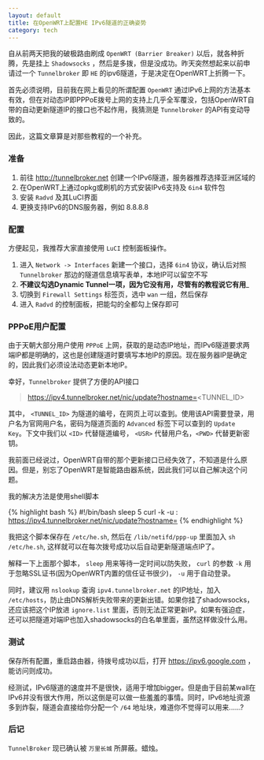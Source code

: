 ```yaml
---
layout: default
title: 在OpenWRT上配置HE IPv6隧道的正确姿势
category: tech
---
```

自从前两天把我的破极路由刷成 `OpenWRT (Barrier Breaker)` 以后，就各种折腾，先是挂上 `Shadowsocks` ，然后是多拨，但是没成功。昨天突然想起来以前申请过一个 `Tunnelbroker` 即 `HE` 的ipv6隧道，于是决定在OpenWRT上折腾一下。

首先必须说明，目前我在网上看见的所谓配置 `OpenWRT` 通过IPv6上网的方法基本有效，但在对动态IP即PPPoE拨号上网的支持上几乎全军覆没，包括OpenWRT自带的自动更新隧道IP的接口也不起作用，我猜测是 `Tunnelbroker` 的API有变动导致的。

因此，这篇文章算是对那些教程的一个补充。

<!--more-->

### 准备

1. 前往 <http://tunnelbroker.net> 创建一个IPv6隧道，服务器推荐选择亚洲区域的
2. 在OpenWRT上通过opkg或刷机的方式安装IPv6支持及 `6in4` 软件包
3. 安装 `Radvd` 及其LuCI界面
3. 更换支持IPv6的DNS服务器，例如 8.8.8.8

### 配置

方便起见，我推荐大家直接使用 `LuCI` 控制面板操作。

1. 进入 `Network -> Interfaces` 新建一个接口，选择 `6in4` 协议，确认后对照 `Tunnelbroker` 那边的隧道信息填写表单，本地IP可以留空不写
2. __不建议勾选Dynamic Tunnel一项，因为它没有用，尽管有的教程说它有用___
3. 切换到 `Firewall Settings` 标签页，选中 `wan` 一组，然后保存
4. 进入 `Radvd` 的控制面板，把能勾的全都勾上保存即可

### PPPoE用户配置

由于天朝大部分用户使用 `PPPoE` 上网，获取的是动态IP地址，而IPv6隧道要求两端IP都是明确的，这也是创建隧道时要填写本地IP的原因。现在服务器IP是确定的，因此我们必须设法动态更新本地IP。

幸好，`Tunnelbroker` 提供了方便的API接口

>  https://ipv4.tunnelbroker.net/nic/update?hostname=<TUNNEL_ID\>

其中， `<TUNNEL_ID>` 为隧道的编号，在网页上可以查到。使用该API需要登录，用户名为官网用户名，密码为隧道页面的 `Advanced` 标签下可以查到的 `Update Key`。下文中我们以 `<ID>` 代替隧道编号， `<USR>` 代替用户名，`<PWD>` 代替更新密钥。

我前面已经说过，OpenWRT自带的那个更新接口已经失效了，不知道是什么原因。但是，别忘了OpenWRT是智能路由器系统，因此我们可以自己解决这个问题。

我的解决方法是使用shell脚本

{% highlight bash %}
#!/bin/bash
sleep 5
curl -k -u <USR>:<PWD> https://ipv4.tunnelbroker.net/nic/update?hostname=<ID>
{% endhighlight %}

我把这个脚本保存在 `/etc/he.sh`, 然后在 `/lib/netifd/ppp-up` 里面加入 `sh /etc/he.sh`, 这样就可以在每次拨号成功以后自动更新隧道端点IP了。

解释一下上面那个脚本， `sleep` 用来等待一定时间以防失败， `curl` 的参数 `-k` 用于忽略SSL证书(因为OpenWRT内置的信任证书很少)， `-u` 用于自动登录。

同时，建议用 `nslookup` 查询 `ipv4.tunnelbroker.net` 的IP地址，加入 `/etc/hosts`，防止由DNS解析失败带来的更新出错。如果你挂了shadowsocks，还应该把这个IP放进 `ignore.list` 里面，否则无法正常更新IP。如果有强迫症，还可以把隧道对端IP也加入shadowsocks的白名单里面，虽然这样做没什么用。

### 测试

保存所有配置，重启路由器，待拨号成功以后，打开 <https://ipv6.google.com> ，能访问则成功。

经测试，IPv6隧道的速度并不是很快，适用于增加bigger。但是由于目前某wall在IPv6并没有很大作用，所以这倒是可以做一些羞羞的事情。同时，IPv6地址资源多到炸裂，隧道会直接给你分配一个 `/64` 地址块，难道你不觉得可以用来......?

### 后记

`TunnelBroker` 现已确认被 `万里长城` 所屏蔽。蜡烛。
